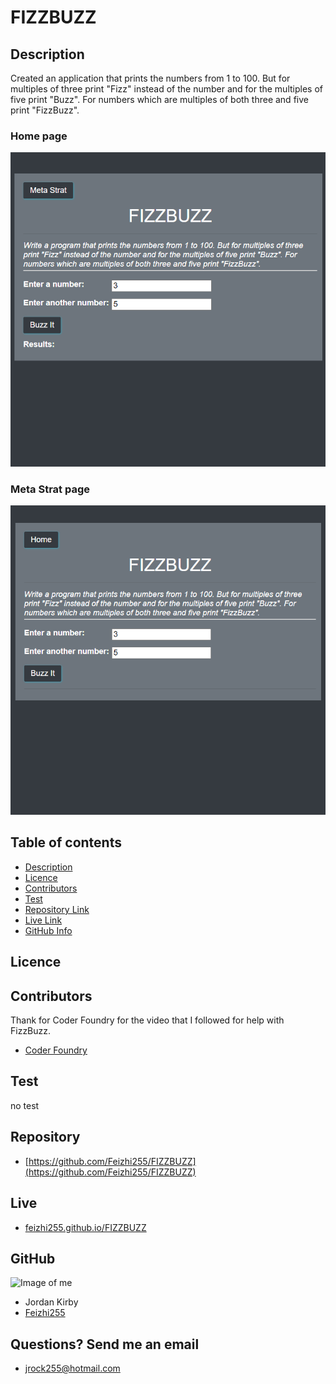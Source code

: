 # FIZZBUZZ

## Description

Created an application that prints the numbers from 1 to 100. But for
multiples of three print "Fizz" instead of the number and for the
multiples of five print "Buzz". For numbers which are multiples of
both three and five print "FizzBuzz".

### Home page

![home page](./assets/images/home.png)

### Meta Strat page

![Meta Strat page](./assets/images/Meta-Strat.png)

## Table of contents

- [Description](#Description)
- [Licence](#Licence)
- [Contributors](#Contributors)
- [Test](#Test)
- [Repository Link](#Repository)
- [Live Link](#Live)
- [GitHub Info](#GitHub)

## Licence

## Contributors

Thank for Coder Foundry for the video that I followed for help with FizzBuzz.

- [Coder Foundry](https://www.youtube.com/watch?v=Qb5owKFFn-g)

## Test

no test

## Repository

- [https://github.com/Feizhi255/FIZZBUZZ](https://github.com/Feizhi255/FIZZBUZZ)

## Live

- [feizhi255.github.io/FIZZBUZZ](https://feizhi255.github.io/FIZZBUZZ/)

## GitHub

![Image of me](https://avatars2.githubusercontent.com/u/64999600?v=4)

- Jordan Kirby
- [Feizhi255](https://github.com/Feizhi255)

## Questions? Send me an email

- <jrock255@hotmail.com>
